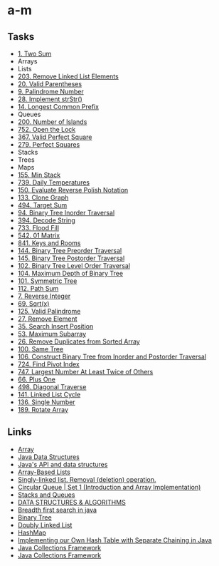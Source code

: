# a-m

## Tasks
* [1. Two Sum](https://leetcode.com/problems/two-sum/)
* Arrays
* Lists
* [203. Remove Linked List Elements](https://leetcode.com/problems/remove-linked-list-elements/)
* [20. Valid Parentheses](https://leetcode.com/problems/valid-parentheses/)
* [9. Palindrome Number](https://leetcode.com/problems/palindrome-number/)
* [28. Implement strStr()](https://leetcode.com/problems/implement-strstr/)
* [14. Longest Common Prefix](https://leetcode.com/problems/longest-common-prefix/)
* Queues
* [200. Number of Islands](https://leetcode.com/problems/longest-common-prefix/)
* [752. Open the Lock](https://leetcode.com/problems/open-the-lock/)
* [367. Valid Perfect Square](https://leetcode.com/problems/valid-perfect-square/)
* [279. Perfect Squares](https://leetcode.com/problems/perfect-squares/)
* Stacks
* Trees
* Maps
* [155. Min Stack](https://leetcode.com/problems/min-stack/)
* [739. Daily Temperatures](https://leetcode.com/problems/daily-temperatures/)
* [150. Evaluate Reverse Polish Notation](https://leetcode.com/problems/evaluate-reverse-polish-notation/)
* [133. Clone Graph](https://leetcode.com/problems/clone-graph/)
* [494. Target Sum](https://leetcode.com/problems/target-sum/)
* [94. Binary Tree Inorder Traversal](https://leetcode.com/problems/binary-tree-inorder-traversal/)
* [394. Decode String](https://leetcode.com/problems/decode-string/)
* [733. Flood Fill](https://leetcode.com/problems/flood-fill/)
* [542. 01 Matrix](https://leetcode.com/problems/01-matrix/)
* [841. Keys and Rooms](https://leetcode.com/problems/keys-and-rooms/)
* [144. Binary Tree Preorder Traversal](https://leetcode.com/problems/binary-tree-preorder-traversal/)
* [145. Binary Tree Postorder Traversal](https://leetcode.com/problems/binary-tree-postorder-traversal/)
* [102. Binary Tree Level Order Traversal](https://leetcode.com/problems/binary-tree-level-order-traversal/)
* [104. Maximum Depth of Binary Tree](https://leetcode.com/problems/maximum-depth-of-binary-tree/)
* [101. Symmetric Tree](https://leetcode.com/problems/symmetric-tree/)
* [112. Path Sum](https://leetcode.com/problems/path-sum/)
* [7. Reverse Integer](https://leetcode.com/problems/reverse-integer/solution/)
* [69. Sqrt(x)](https://leetcode.com/problems/sqrtx/)
* [125. Valid Palindrome](https://leetcode.com/problems/valid-palindrome/)
* [27. Remove Element](https://leetcode.com/problems/remove-element/)
* [35. Search Insert Position](https://leetcode.com/problems/search-insert-position/)
* [53. Maximum Subarray](https://leetcode.com/problems/maximum-subarray/)
* [26. Remove Duplicates from Sorted Array](https://leetcode.com/problems/remove-duplicates-from-sorted-array/)
* [100. Same Tree](https://leetcode.com/problems/same-tree/)
* [106. Construct Binary Tree from Inorder and Postorder Traversal](https://leetcode.com/problems/construct-binary-tree-from-inorder-and-postorder-traversal/)
* [724. Find Pivot Index](https://leetcode.com/problems/find-pivot-index/)
* [747. Largest Number At Least Twice of Others](https://leetcode.com/problems/largest-number-at-least-twice-of-others/)
* [66. Plus One](https://leetcode.com/problems/plus-one/)
* [498. Diagonal Traverse](https://leetcode.com/problems/diagonal-traverse/)
* [141. Linked List Cycle](https://leetcode.com/problems/linked-list-cycle/)
* [136. Single Number](https://leetcode.com/problems/single-number/)
* [189. Rotate Array](https://leetcode.com/problems/rotate-array/)

## Links
* [Array](http://developer.alexanderklimov.ru/android/java/array.php)
* [Java Data Structures](https://www.cs.wcupa.edu/rkline/ds/data-structures.html)
* [Java's API and data structures](https://www.cs.cmu.edu/~adamchik/15-121/lectures/)
* [Array-Based Lists](https://opendatastructures.org/ods-java/2_Array_Based_Lists.html)
* [Singly-linked list. Removal (deletion) operation.](http://www.algolist.net/Data_structures/Singly-linked_list/Removal)
* [Circular Queue | Set 1 (Introduction and Array Implementation)](https://www.geeksforgeeks.org/circular-queue-set-1-introduction-array-implementation/)
* [Stacks and Queues](https://www.cs.cmu.edu/~adamchik/15-121/lectures/Stacks%20and%20Queues/Stacks%20and%20Queues.html)
* [DATA STRUCTURES & ALGORITHMS](https://www.studytonight.com/data-structures/circular-queue)
* [Breadth first search in java](https://java2blog.com/breadth-first-search-in-java/)
* [Binary Tree](https://www.baeldung.com/java-binary-tree)
* [Doubly Linked List](https://www.geeksforgeeks.org/doubly-linked-list/)
* [HashMap](https://dzone.com/articles/custom-hashmap-implementation-in-java)
* [Implementing our Own Hash Table with Separate Chaining in Java](https://www.geeksforgeeks.org/implementing-our-own-hash-table-with-separate-chaining-in-java/)
* [Java Collections Framework](https://habr.com/ru/post/237043/)
* [Java Collections Framework](https://docs.oracle.com/javase/8/docs/technotes/guides/collections/overview.html)

